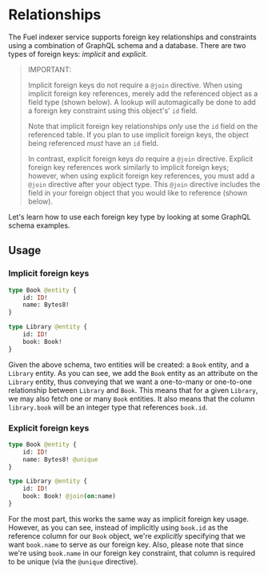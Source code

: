 # Relationships

The Fuel indexer service supports foreign key relationships and constraints using a combination of GraphQL schema and a database. There are two types of foreign keys: _implicit_ and _explicit_.

> IMPORTANT:
>
> Implicit foreign keys do not require a `@join` directive. When using implicit foreign key references, merely add the referenced object as a field type (shown below). A lookup will automagically be done to add a foreign key constraint using this object's' `id` field.
>
> Note that implicit foreign key relationships _only_ use the `id` field on the referenced table. If you plan to use implicit foreign keys, the object being referenced _must_ have an `id` field.
>
> In contrast, explicit foreign keys _do_ require a `@join` directive. Explicit foreign key references work similarly to implicit foreign keys; however, when using explicit foreign key references, you must add a `@join` directive after your object type. This `@join` directive includes the field in your foreign object that you would like to reference (shown below).

Let's learn how to use each foreign key type by looking at some GraphQL schema examples.

## Usage

### Implicit foreign keys

```graphql
type Book @entity {
    id: ID!
    name: Bytes8!
}

type Library @entity {
    id: ID!
    book: Book!
}
```

Given the above schema, two entities will be created: a `Book` entity, and a `Library` entity. As you can see, we add the `Book` entity as an attribute on the `Library` entity, thus conveying that we want a one-to-many or one-to-one relationship between `Library` and `Book`. This means that for a given `Library`, we may also fetch one or many `Book` entities. It also means that the column `library.book` will be an integer type that references `book.id`.

### Explicit foreign keys

```graphql
type Book @entity {
    id: ID!
    name: Bytes8! @unique
}

type Library @entity {
    id: ID!
    book: Book! @join(on:name)
}
```

For the most part, this works the same way as implicit foreign key usage. However, as you can see, instead of implicitly using `book.id` as the reference column for our `Book` object, we're _explicitly_ specifying that we want `book.name` to serve as our foreign key. Also, please note that since we're using `book.name` in our foreign key constraint, that column is required to be unique (via the `@unique` directive).
